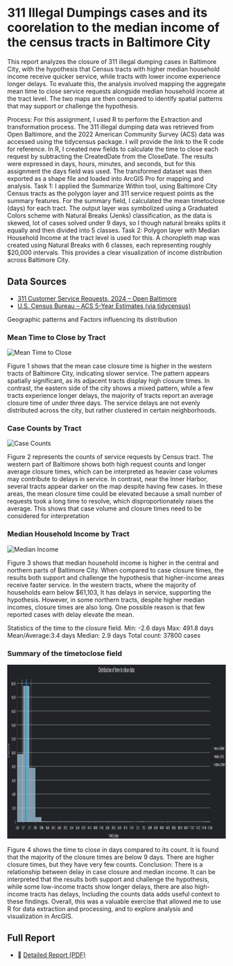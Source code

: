 # 311 Illegal Dumpings cases and its coorelation to the median income of the census tracts in Baltimore City

This report analyzes the closure of 311 illegal dumping cases in Baltimore City, with the hypothesis that Census tracts with higher median household income receive quicker service, while tracts with lower income experience longer delays. To evaluate this, the analysis involved mapping the aggregate mean time to close service requests alongside median household income at the tract level. The two maps are then compared to identify spatial patterns that may support or challenge the hypothesis.

Process:
For this assignment, I used R to perform the Extraction and transformation process. The 311 illegal dumping data was retrieved from Open Baltimore, and the 2022 American Community Survey (ACS) data was accessed using the tidycensus package. I will provide the link to the R code for reference.
In R, I created new fields to calculate the time to close each request by subtracting the CreatedDate from the CloseDate. The results were expressed in days, hours, minutes, and seconds, but for this assignment the days field was used. The transformed dataset was then exported as a shape file and loaded into ArcGIS Pro for mapping and analysis.
Task 1: I applied the Summarize Within tool, using Baltimore City Census tracts as the polygon layer and 311 service request points as the summary features. For the summary field, I calculated the mean timetoclose (days) for each tract. The output layer was symbolized using a Graduated Colors scheme with Natural Breaks (Jenks) classification, as the data is skewed, lot of cases solved under 9 days, so I though natural breaks splits it equally and then divided into 5 classes. 
Task 2: Polygon layer with Median Household Income at the tract level is used for this. A choropleth map was created using Natural Breaks with 6 classes, each representing roughly $20,000 intervals. This provides a clear visualization of income distribution across Baltimore City.

## Data Sources  
- [311 Customer Service Requests, 2024 – Open Baltimore](https://data.baltimorecity.gov)  
- [U.S. Census Bureau – ACS 5-Year Estimates (via tidycensus)](https://www.census.gov/programs-surveys/acs)  


Geographic patterns and Factors influencing its distribution


### Mean Time to Close by Tract  
![Mean Time to Close](./Figures/meancases.png)  


Figure 1 shows that the mean case closure time is higher in the western tracts of Baltimore City, indicating slower service. The pattern appears spatially significant, as its adjacent tracts display high closure times. In contrast, the eastern side of the city shows a mixed pattern, while a few tracts experience longer delays, the majority of tracts report an average closure time of under three days. The service delays are not evenly distributed across the city, but rather clustered in certain neighborhoods.


### Case Counts by Tract  
![Case Counts](./Figures/Case_counts.png)  

Figure 2 represents the counts of service requests by Census tract. The western part of Baltimore shows both high request counts and longer average closure times, which can be interpreted as heavier case volumes may contribute to delays in service. In contrast, near the Inner Harbor, several tracts appear darker on the map despite having few cases. In these areas, the mean closure time could be elevated because a small number of requests took a long time to resolve, which disproportionately raises the average. This shows that case volume and closure times need to be considered for interpretation

### Median Household Income by Tract  
![Median Income](./Figures/medianincome.png)  

Figure 3 shows that median household income is higher in the central and northern parts of Baltimore City. When compared to case closure times, the results both support and challenge the hypothesis that higher-income areas receive faster service. In the western tracts, where the majority of households earn below $61,103, It has delays in service, supporting the hypothesis. However, in some northern tracts, despite higher median incomes, closure times are also long. One possible reason is that few reported cases with delay elevate the mean. 

Statistics of the time to the closure field.
Min: -2.6 days
Max: 491.8 days
Mean/Average:3.4 days
Median: 2.9 days
Total count: 37800 cases

### Summary of the timetoclose field
<img src="./Figures/statistics1.jpg" width="600" height="400"/>


Figure 4 shows the time to close in days compared to its count. It is found that the majority of the closure times are below 9 days. There are higher closure times, but they have very few counts.
Conclusion:
There is a relationship between delay in case closure and median income. It can be interpreted that the results both support and challenge the hypothesis, while some low-income tracts show longer delays, there are also high-income tracts has delays, Including the counts data adds useful context to these findings. Overall, this was a valuable exercise that allowed me to use R for data extraction and processing, and to explore analysis and visualization in ArcGIS.

## Full Report  
- 📄 [Detailed Report (PDF)](./Assignment_1_krishna.pdf)  
